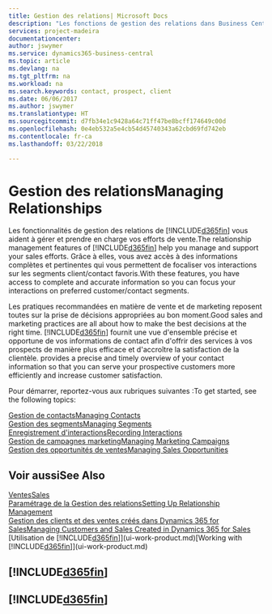 ```yaml
---
title: Gestion des relations| Microsoft Docs
description: "Les fonctions de gestion des relations dans Business Central prennent en charge vos efforts en matière de vente et vous permettent d'accéder à des informations sur les contacts et les prospects afin de pouvoir servir vos clients efficacement."
services: project-madeira
documentationcenter: 
author: jswymer
ms.service: dynamics365-business-central
ms.topic: article
ms.devlang: na
ms.tgt_pltfrm: na
ms.workload: na
ms.search.keywords: contact, prospect, client
ms.date: 06/06/2017
ms.author: jswymer
ms.translationtype: HT
ms.sourcegitcommit: d7fb34e1c9428a64c71ff47be8bcff174649c00d
ms.openlocfilehash: 0e4eb532a5e4cb54d45740343a62cbd69fd742eb
ms.contentlocale: fr-ca
ms.lasthandoff: 03/22/2018

---
```

# <a name="managing-relationships"></a><span data-ttu-id="75bbb-103">Gestion des relations</span><span class="sxs-lookup"><span data-stu-id="75bbb-103">Managing Relationships</span></span>
<span data-ttu-id="75bbb-104">Les fonctionnalités de gestion des relations de [!INCLUDE[d365fin](includes/d365fin_md.md)] vous aident à gérer et prendre en charge vos efforts de vente.</span><span class="sxs-lookup"><span data-stu-id="75bbb-104">The relationship management features of [!INCLUDE[d365fin](includes/d365fin_md.md)] help you manage and support your sales efforts.</span></span> <span data-ttu-id="75bbb-105">Grâce à elles, vous avez accès à des informations complètes et pertinentes qui vous permettent de focaliser vos interactions sur les segments client/contact favoris.</span><span class="sxs-lookup"><span data-stu-id="75bbb-105">With these features, you have access to complete and accurate information so you can focus your interactions on preferred customer/contact segments.</span></span>

<span data-ttu-id="75bbb-106">Les pratiques recommandées en matière de vente et de marketing reposent toutes sur la prise de décisions appropriées au bon moment.</span><span class="sxs-lookup"><span data-stu-id="75bbb-106">Good sales and marketing practices are all about how to make the best decisions at the right time.</span></span> [!INCLUDE[d365fin](includes/d365fin_md.md)]<span data-ttu-id="75bbb-107"> fournit une vue d'ensemble précise et opportune de vos informations de contact afin d'offrir des services à vos prospects de manière plus efficace et d'accroître la satisfaction de la clientèle.</span><span class="sxs-lookup"><span data-stu-id="75bbb-107"> provides a precise and timely overview of your contact information so that you can serve your prospective customers more efficiently and increase customer satisfaction.</span></span>

<span data-ttu-id="75bbb-108">Pour démarrer, reportez-vous aux rubriques suivantes :</span><span class="sxs-lookup"><span data-stu-id="75bbb-108">To get started, see the following topics:</span></span>

[<span data-ttu-id="75bbb-109">Gestion de contacts</span><span class="sxs-lookup"><span data-stu-id="75bbb-109">Managing Contacts</span></span>](marketing-contacts.md)  
[<span data-ttu-id="75bbb-110">Gestion des segments</span><span class="sxs-lookup"><span data-stu-id="75bbb-110">Managing Segments</span></span>](marketing-segments.md)  
[<span data-ttu-id="75bbb-111">Enregistrement d'interactions</span><span class="sxs-lookup"><span data-stu-id="75bbb-111">Recording Interactions</span></span>](marketing-interactions.md)  
[<span data-ttu-id="75bbb-112">Gestion de campagnes marketing</span><span class="sxs-lookup"><span data-stu-id="75bbb-112">Managing Marketing Campaigns</span></span>](marketing-campaigns.md)  
[<span data-ttu-id="75bbb-113">Gestion des opportunités de ventes</span><span class="sxs-lookup"><span data-stu-id="75bbb-113">Managing Sales Opportunities</span></span>](marketing-manage-sales-opportunities.md)

## <a name="see-also"></a><span data-ttu-id="75bbb-114">Voir aussi</span><span class="sxs-lookup"><span data-stu-id="75bbb-114">See Also</span></span>
[<span data-ttu-id="75bbb-115">Ventes</span><span class="sxs-lookup"><span data-stu-id="75bbb-115">Sales</span></span>](sales-manage-sales.md)  
[<span data-ttu-id="75bbb-116">Paramétrage de la Gestion des relations</span><span class="sxs-lookup"><span data-stu-id="75bbb-116">Setting Up Relationship Management</span></span>](marketing-setup-marketing.md)  
[<span data-ttu-id="75bbb-117">Gestion des clients et des ventes créés dans Dynamics 365 for Sales</span><span class="sxs-lookup"><span data-stu-id="75bbb-117">Managing Customers and Sales Created in Dynamics 365 for Sales</span></span>](marketing-integrate-dynamicscrm.md)  
<span data-ttu-id="75bbb-118">[Utilisation de [!INCLUDE[d365fin](includes/d365fin_md.md)]](ui-work-product.md)</span><span class="sxs-lookup"><span data-stu-id="75bbb-118">[Working with [!INCLUDE[d365fin](includes/d365fin_md.md)]](ui-work-product.md)</span></span>  

## [!INCLUDE[d365fin](includes/free_trial_md.md)]  
## [!INCLUDE[d365fin](includes/training_link_md.md)]

